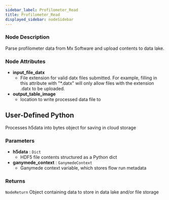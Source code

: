 ```yaml
---
sidebar_label: Profilometer_Read
title: Profilometer_Read
displayed_sidebar: nodeSidebar
---
```


### Node Description
Parse profilometer data from Mx Software and upload contents to data lake.


### Node Attributes
- **input_file_datx**
  - File extension for valid datx files submitted.  For example, filling in this attribute with "*.datx" will only allow files with the extension .datx to be uploaded.
- **output_table_image**
  - location to write processed data file to
## User-Defined Python
Processes h5data into bytes object for saving in cloud storage


### Parameters
- **h5data** : `Dict`
    - HDF5 file contents structured as a Python dict
- **ganymede_context** : `GanymedeContext`
    - Ganymede context variable, which stores flow run metadata


### Returns
`NodeReturn`
  Object containing data to store in data lake and/or file storage